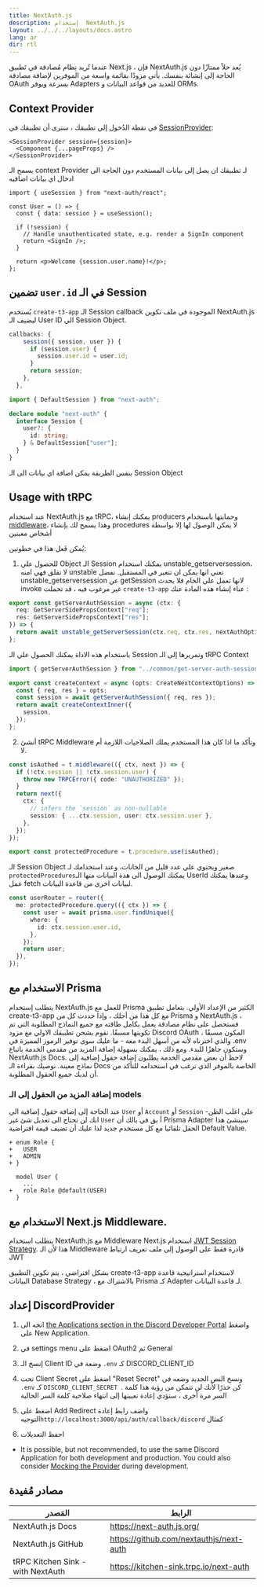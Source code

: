 ```yaml
---
title: NextAuth.js
description: إستخدام  NextAuth.js
layout: ../../../layouts/docs.astro
lang: ar
dir: rtl
---
```


عندما تُريد نِظام مُصادقة في تَطبيق Next.js ، فإن NextAuth.js يُعد حلاً ممتازًا دون الحاجة إلى إنشائة بنفسك. يأتي مزودًا بقائمة واسعة من الموفرين لإضافة مصادقة OAuth بسرعة ويوفر Adapters للعديد من قواعد البيانات و ORMs.

## Context Provider

في نقطة الدُخول إلي تطبيقك ، سترى أن تطبيقك في [SessionProvider](https://next-auth.js.org/getting-started/client#sessionprovider):

```tsx:pages/_app.tsx
<SessionProvider session={session}>
  <Component {...pageProps} />
</SessionProvider>
```

يسمح الـ context Provider لـ تطبيقك ان يصل إلى بيانات المستخدم دون الحاجة الى ادخال اي بيانات اضافيه

```tsx:pages/users/[id].tsx
import { useSession } from "next-auth/react";

const User = () => {
  const { data: session } = useSession();

  if (!session) {
    // Handle unauthenticated state, e.g. render a SignIn component
    return <SignIn />;
  }

  return <p>Welcome {session.user.name}!</p>;
};
```

## تضمين `user.id` في الـ Session

يُستخدم `create-t3-app` الـ Session callback الموجودة في ملف تكوين NextAuth.js ليضيف الـ User ID الي Session Object.

```ts:pages/api/auth/[...nextauth].ts
callbacks: {
    session({ session, user }) {
      if (session.user) {
        session.user.id = user.id;
      }
      return session;
    },
  },
```

```ts:types/next-auth.d.ts
import { DefaultSession } from "next-auth";

declare module "next-auth" {
  interface Session {
    user?: {
      id: string;
    } & DefaultSession["user"];
  }
}
```

بنفس الطريقة يمكن اضافة اي بيانات الى الـ Session Object

## Usage with tRPC

عند استخدام NextAuth.js مع tRPC، يمكنك إنشاء producers وحمايتها باستخدام [middleware](https://trpc.io/docs/v10/middlewares)، وهذا يسمح لك بإنشاء procedures لا يمكن الوصول لها إلا بواسطة أشخاص معينين

يُمكن فَعل هذا في خطوتين:

1. للحصول علي Object الـ Session يمكنك استخدام unstable_getserversession، لا تقلق فهي امنه unstable تعني انها يمكن ان تتغير في المستقبل.
   نفضل unstable_getserversession عن getSession لانها تعمل علي الخام فلا يحدث invoke غير مرغوب فيه ، قد تحملت `create-t3-app` عناء إنشاء هذه المادة عنك :

```ts:server/common/get-server-auth-session.ts
export const getServerAuthSession = async (ctx: {
  req: GetServerSidePropsContext["req"];
  res: GetServerSidePropsContext["res"];
}) => {
  return await unstable_getServerSession(ctx.req, ctx.res, nextAuthOptions);
};
```

باستخدام هذه الاداة يمكنك الحصول علي الـ Session وتمريرها إلى الـ tRPC Context

```ts:server/trpc/context.ts
import { getServerAuthSession } from "../common/get-server-auth-session";

export const createContext = async (opts: CreateNextContextOptions) => {
  const { req, res } = opts;
  const session = await getServerAuthSession({ req, res });
  return await createContextInner({
    session,
  });
};
```

2. أنشئ tRPC Middleware وتأكد ما اذا كان هذا المستخدم يملك الصلاحيات اللازمة أم لا.

```ts:server/trpc/trpc.ts
const isAuthed = t.middleware(({ ctx, next }) => {
  if (!ctx.session || !ctx.session.user) {
    throw new TRPCError({ code: "UNAUTHORIZED" });
  }
  return next({
    ctx: {
      // infers the `session` as non-nullable
      session: { ...ctx.session, user: ctx.session.user },
    },
  });
});

export const protectedProcedure = t.procedure.use(isAuthed);
```

الـ Session Object صغير ويحتوي علي عدد قليل من الخانات، وعند استخدامك لـ `protectedProcedures`يمكنك الوصول الى هذة البيانات منها الـ UserId وعندها يمكنك عمل fetch لبيانات اخرى من قاعدة البيانات.

```ts:server/trpc/router/user.ts
const userRouter = router({
  me: protectedProcedure.query(({ ctx }) => {
    const user = await prisma.user.findUnique({
      where: {
        id: ctx.session.user.id,
      },
    });
    return user;
  }),
});
```
## الاستخدام مع Prisma

يتطلب إستخدام NextAuth.js للعمل مع Prisma الكثير من الإعداد الأولي. يتعامل تطبيق create-t3-app مع كل هذا من أجلك ، وإذا حددت كل من Prisma و NextAuth.js ، فستحصل على نظام مصادقة يعمل بكامل طاقته مع جميع النماذج المطلوبة التي تم تكوينها مسبقًا. نقوم بشحن تطبيقك الاولي مع مزود Discord OAuth المكون مسبقًا ، والذي اخترناه لأنه من أسهل البدء معة - ما عليك سوى توفير الرموز المميزة في .env وستكون جاهزًا للبدء. ومع ذلك ، يمكنك بسهولة إضافة المزيد من مقدمي الخدمة باتباع NextAuth.js Docs. لاحظ أن بعض مقدمي الخدمة يطلبون إضافة حقول إضافية إلى نماذج معينة. نوصيك بقراءة الـ Docs الخاصة بالموفر الذي ترغب في استخدامه للتأكد من أن لديك جميع الحقول المطلوبة.

### إضافة المزيد من الحقول إلى الـ models

عند الحاجة إلى إضافة حقول إضافية الي `User` أو `Account` أو `Session` -على اغلب الظن انك لن تحتاج الى تعديل شئ غير `User` اَ بق في بالك أن Prisma Adapter سينشئ هذا الحقل تلقائيا مع كل مستخدم جديد لذا عليك أن تضيف قيمة افتراضية Default Value.

```diff:prisma/schema.prisma
+ enum Role {
+   USER
+   ADMIN
+ }

  model User {
    ...
+   role Role @default(USER)
  }
```

## الاستخدام مع Next.js Middleware.

يتطلب استخدام NextAuth.js مع Middleware Next.js استخدام [JWT Session Strategy](https://next-auth.js.org/configuration/nextjs#caveats). هذا لأن الـ Middleware قادرة فقط على الوصول إلى ملف تعريف ارتباط JWT

بشكل افتراضي ، يتم تكوين التطبيق create-t3-app لاستخدام استراتيجية قاعدة البيانات Database Strategy ، بالاشتراك مع Prisma كـ Adapter لـ قاعدة البيانات.

## إعداد DiscordProvider

1. اتجه الى [the Applications section in the Discord Developer Portal](https://discord.com/developers/applications) واضغط على New Application.

2. في settings menu اضغط على OAuth2 ثم General

3. إنسخ الـ Client ID وضعة في `.env` كـ DISCORD_CLIENT_ID

4. تحت Client Secret اضغط على "Reset Secret" ونسخ النص الجديد وضعه في `.env` كـ `DISCORD_CLIENT_SECRET `.
   كن حذرًا لأنك لن تتمكن من رؤية هذا كلمة السر مرة أخرى ، ستؤدي إعادة تعيينها إلى انتهاء صلاحية كلمة السر الحالية
5. اضغط على Add Redirect واضف رابط إعادة التوجيه`http://localhost:3000/api/auth/callback/discord` كمثال
6. احفظ التعديلات

- It is possible, but not recommended, to use the same Discord Application for both development and production. You could also consider [Mocking the Provider](https://github.com/trpc/trpc/blob/next/examples/next-prisma-starter-websockets/src/pages/api/auth/%5B...nextauth%5D.ts) during development.

## مصادر مُفيدة

| المَصدر                          | الرابط                                    |
| --------------------------------- | --------------------------------------- |
| NextAuth.js Docs                  | https://next-auth.js.org/               |
| NextAuth.js GitHub                | https://github.com/nextauthjs/next-auth |
| tRPC Kitchen Sink - with NextAuth | https://kitchen-sink.trpc.io/next-auth  |
